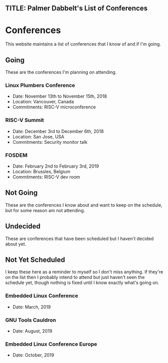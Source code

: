 TITLE: Palmer Dabbelt's List of Conferences
-------------------------------------------

# Conferences

This website maintains a list of conferences that I know of and if I'm
going.

## Going

These are the conferences I'm planning on attending.

### Linux Plumbers Conference

* Date: November 13th to November 15th, 2018
* Location: Vancouver, Canada
* Commitments: RISC-V microconference

### RISC-V Summit

* Date: December 3rd to December 6th, 2018
* Location: San Jose, USA
* Commitments: Security monitor talk

### FOSDEM

* Date: February 2nd to February 3rd, 2019
* Location: Brussles, Belgium
* Commitments: RISC-V dev room

## Not Going

These are the conferences I know about and want to keep on the schedule,
but for some reason am not attending.

## Undecided

These are conferences that have been scheduled but I haven't decided
about yet.

## Not Yet Scheduled

I keep these here as a reminder to myself so I don't miss anything.  If
they're on the list then I probably intend to attend but just haven't
seen the schedule yet, though nothing is fixed until I know exactly
what's going on.

### Embedded Linux Conference

* Date: March, 2019

### GNU Tools Cauldron

* Date: August, 2019

### Embedded Linux Conference Europe

* Date: October, 2019

